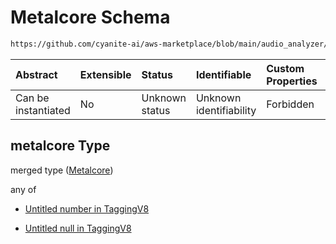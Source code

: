 # Metalcore Schema

```txt
https://github.com/cyanite-ai/aws-marketplace/blob/main/audio_analyzer/schemes/marketplace_v1/schema/TaggingV8.schema.json#/$defs/SubgenreScoresV1/properties/metalcore
```



| Abstract            | Extensible | Status         | Identifiable            | Custom Properties | Additional Properties | Access Restrictions | Defined In                                                                     |
| :------------------ | :--------- | :------------- | :---------------------- | :---------------- | :-------------------- | :------------------ | :----------------------------------------------------------------------------- |
| Can be instantiated | No         | Unknown status | Unknown identifiability | Forbidden         | Allowed               | none                | [TaggingV8.schema.json\*](../out/TaggingV8.schema.json "open original schema") |

## metalcore Type

merged type ([Metalcore](taggingv8-defs-subgenrescoresv1-properties-metalcore.md))

any of

* [Untitled number in TaggingV8](taggingv8-defs-subgenrescoresv1-properties-metalcore-anyof-0.md "check type definition")

* [Untitled null in TaggingV8](taggingv8-defs-subgenrescoresv1-properties-metalcore-anyof-1.md "check type definition")
